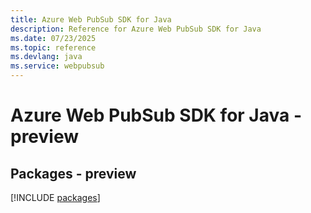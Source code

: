 ```yaml
---
title: Azure Web PubSub SDK for Java
description: Reference for Azure Web PubSub SDK for Java
ms.date: 07/23/2025
ms.topic: reference
ms.devlang: java
ms.service: webpubsub
---
```

# Azure Web PubSub SDK for Java - preview
## Packages - preview
[!INCLUDE [packages](web-pubsub-index.md)]
